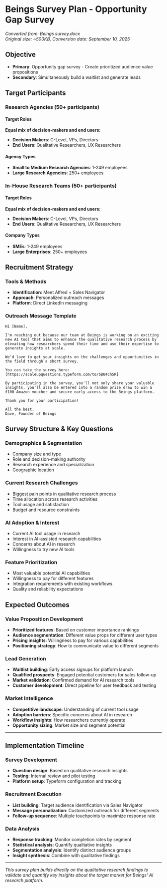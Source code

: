 # Beings Survey Plan - Opportunity Gap Survey

*Converted from: Beings survey.docx*  
*Original size: ~500KB, Conversion date: September 10, 2025*

## Objective
- **Primary**: Opportunity gap survey - Create prioritized audience value propositions
- **Secondary**: Simultaneously build a waitlist and generate leads

## Target Participants

### Research Agencies (50+ participants)

#### Target Roles
**Equal mix of decision-makers and end users:**
- **Decision Makers**: C-Level, VPs, Directors
- **End Users**: Qualitative Researchers, UX Researchers

#### Agency Types
- **Small to Medium Research Agencies**: 1-249 employees
- **Large Research Agencies**: 250+ employees

### In-House Research Teams (50+ participants)

#### Target Roles
**Equal mix of decision-makers and end users:**
- **Decision Makers**: C-Level, VPs, Directors  
- **End Users**: Qualitative Researchers, UX Researchers

#### Company Types
- **SMEs**: 1-249 employees
- **Large Enterprises**: 250+ employees

## Recruitment Strategy

### Tools & Methods
- **Identification**: Meet Alfred + Sales Navigator
- **Approach**: Personalized outreach messages
- **Platform**: Direct LinkedIn messaging

### Outreach Message Template

```
Hi [Name],

I'm reaching out because our team at Beings is working on an exciting new AI tool that aims to enhance the qualitative research process by elevating how researchers spend their time and use their expertise to generate insights at scale.

We'd love to get your insights on the challenges and opportunities in the field through a short survey.

You can take the survey here: [https://scaleupquestions.typeform.com/to/bBU4ch5R]

By participating in the survey, you'll not only share your valuable insights, you'll also be entered into a random prize draw to win a £100 Amazon voucher and secure early access to the Beings platform.

Thank you for your participation!

All the best,
Dave, Founder of Beings
```

## Survey Structure & Key Questions

### Demographics & Segmentation
- Company size and type
- Role and decision-making authority
- Research experience and specialization
- Geographic location

### Current Research Challenges
- Biggest pain points in qualitative research process
- Time allocation across research activities
- Tool usage and satisfaction
- Budget and resource constraints

### AI Adoption & Interest
- Current AI tool usage in research
- Interest in AI-assisted research capabilities
- Concerns about AI in research
- Willingness to try new AI tools

### Feature Prioritization
- Most valuable potential AI capabilities
- Willingness to pay for different features
- Integration requirements with existing workflows
- Quality and reliability expectations

## Expected Outcomes

### Value Proposition Development
- **Prioritized features**: Based on customer importance rankings
- **Audience segmentation**: Different value props for different user types
- **Pricing insights**: Willingness to pay for various capabilities
- **Positioning strategy**: How to communicate value to different segments

### Lead Generation
- **Waitlist building**: Early access signups for platform launch
- **Qualified prospects**: Engaged potential customers for sales follow-up
- **Market validation**: Confirmed demand for AI research tools
- **Customer development**: Direct pipeline for user feedback and testing

### Market Intelligence
- **Competitive landscape**: Understanding of current tool usage
- **Adoption barriers**: Specific concerns about AI in research
- **Workflow insights**: How researchers currently operate
- **Opportunity sizing**: Market size and segment potential

---

## Implementation Timeline

### Survey Development
- **Question design**: Based on qualitative research insights
- **Testing**: Internal review and pilot testing
- **Platform setup**: Typeform configuration and tracking

### Recruitment Execution
- **List building**: Target audience identification via Sales Navigator
- **Message personalization**: Customized outreach for different segments
- **Follow-up sequence**: Multiple touchpoints to maximize response rate

### Data Analysis
- **Response tracking**: Monitor completion rates by segment
- **Statistical analysis**: Quantify qualitative insights
- **Segmentation analysis**: Identify distinct audience groups
- **Insight synthesis**: Combine with qualitative findings

---

*This survey plan builds directly on the qualitative research findings to validate and quantify key insights about the target market for Beings' AI research platform.*
